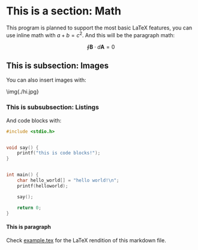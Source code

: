 # This is a section: Math

This program is planned to support the most basic LaTeX features, you can use inline math with $a + b = c^2$. And this will be the paragraph math:

$$\oint \boldsymbol{B} \cdot d \boldsymbol{A} = 0$$

## This is subsection: Images

You can also insert images with:

\img{./hi.jpg}

### This is subsubsection: Listings

And code blocks with:

```c
#include <stdio.h>


void say() {
    printf("this is code blocks!");
}


int main() {
    char hello_world[] = "hello world!\n";
    printf(helloworld);

    say();

    return 0;
}
```

#### This is paragraph

Check [example.tex](./example.tex) for the LaTeX rendition of this markdown file.
